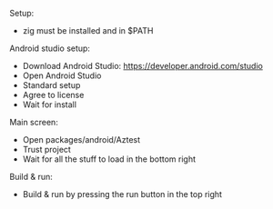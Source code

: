 Setup:

- zig must be installed and in $PATH

Android studio setup:

- Download Android Studio: https://developer.android.com/studio
- Open Android Studio
- Standard setup
- Agree to license
- Wait for install

Main screen:

- Open packages/android/Aztest
- Trust project
- Wait for all the stuff to load in the bottom right

Build & run:

- Build & run by pressing the run button in the top right